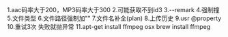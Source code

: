 1.aac码率大于200，MP3码率大于300
2.可能获取不到id3
3.--remark
4.强制撞
5.文件类型
6.文件路径强制加""
7.文件名补全(plan)
8.上传历史
9.usr @property
10.重试3次 失败就抛异常
11.apt-get install ffmpeg   osx brew install ffmpeg